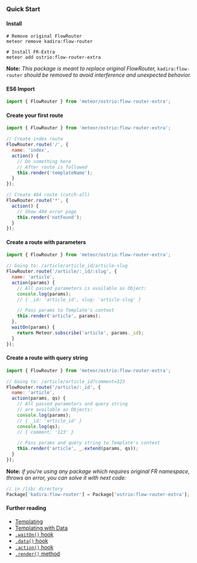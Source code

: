 ### Quick Start

#### Install
```shell
# Remove original FlowRouter
meteor remove kadira:flow-router

# Install FR-Extra
meteor add ostrio:flow-router-extra
```

__Note:__ *This package is meant to replace original FlowRouter,* `kadira:flow-router` *should be removed to avoid interference and unexpected behavior.*

#### ES6 Import
```js
import { FlowRouter } from 'meteor/ostrio:flow-router-extra';
```

#### Create your first route
```js
import { FlowRouter } from 'meteor/ostrio:flow-router-extra';

// Create index route
FlowRouter.route('/', {
  name: 'index',
  action() {
    // Do something here
    // After route is followed
    this.render('templateName');
  }
});

// Create 404 route (catch-all)
FlowRouter.route('*', {
  action() {
    // Show 404 error page
    this.render('notFound');
  }
});
```

#### Create a route with parameters
```js
import { FlowRouter } from 'meteor/ostrio:flow-router-extra';

// Going to: /article/article_id/article-slug
FlowRouter.route('/article/:_id/:slug', {
  name: 'article',
  action(params) {
    // All passed parameters is available as Object:
    console.log(params);
    // { _id: 'article_id', slug: 'article-slug' }

    // Pass params to Template's context
    this.render('article', params);
  },
  waitOn(params) {
    return Meteor.subscribe('article', params._id);
  }
});
```

#### Create a route with query string
```js
import { FlowRouter } from 'meteor/ostrio:flow-router-extra';

// Going to: /article/article_id?comment=123
FlowRouter.route('/article/:_id', {
  name: 'article',
  action(params, qs) {
    // All passed parameters and query string
    // are available as Objects:
    console.log(params);
    // { _id: 'article_id' }
    console.log(qs);
    // { comment: '123' }

    // Pass params and query string to Template's context
    this.render('article', _.extend(params, qs));
  }
});
```

__Note:__ *if you're using any package which requires original FR namespace, throws an error, you can solve it with next code:*
```js
// in /lib/ directory
Package['kadira:flow-router'] = Package['ostrio:flow-router-extra'];
```

#### Further reading
 - [Templating](https://github.com/VeliovGroup/flow-router/blob/master/docs/templating.md)
 - [Templating with Data](https://github.com/VeliovGroup/flow-router/blob/master/docs/templating-with-data.md)
 - [`.waitOn()` hook](https://github.com/VeliovGroup/flow-router/blob/master/docs/hooks/waitOn.md)
 - [`.data()` hook](https://github.com/VeliovGroup/flow-router/blob/master/docs/hooks/data.md)
 - [`.action()` hook](https://github.com/VeliovGroup/flow-router/blob/master/docs/hooks/action.md)
 - [`.render()` method](https://github.com/VeliovGroup/flow-router/blob/master/docs/api/render.md)
